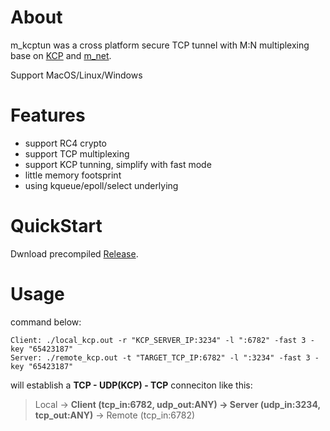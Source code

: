 
# About

m_kcptun was a cross platform secure TCP tunnel with M:N multiplexing base on [KCP](https://github.com/skywind3000/kcp) and [m_net](https://github.com/lalawue/m_net).

Support MacOS/Linux/Windows





# Features

- support RC4 crypto
- support TCP multiplexing
- support KCP tunning, simplify with fast mode
- little memory footsprint
- using kqueue/epoll/select underlying





# QuickStart

Dwnload precompiled [Release](https://github.com/lalawue/m_kcptun/releases).





# Usage

command below:

```
Client: ./local_kcp.out -r "KCP_SERVER_IP:3234" -l ":6782" -fast 3 -key "65423187"
Server: ./remote_kcp.out -t "TARGET_TCP_IP:6782" -l ":3234" -fast 3 -key "65423187"
```

will establish a **TCP - UDP(KCP) - TCP** conneciton like this:

> Local -> **Client (tcp_in:6782, udp_out:ANY) -> Server (udp_in:3234, tcp_out:ANY)** -> Remote (tcp_in:6782) 
